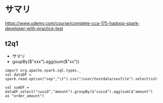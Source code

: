 # サマリ

https://www.udemy.com/course/complete-cca-175-hadoop-spark-developer-with-practice-test

## t2q1
- サマリ
- goupBy($"xxx").agg(sum($"xx"))

```
import org.apache.spark.sql.types._
val dataDF = spark.read.option("sep","\t").csv("/user/testdata/xxxfile").select(col("_c0").as("cusid"),col("_c1").as("amount").cast(DoubleType))

val sumDF = dataDF.select("cusid","amount").groupBy($"cusid").agg(sum($"amount") as "order_amount")

```
